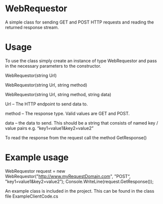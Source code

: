 WebRequestor
============

A simple class for sending GET and POST HTTP requests and reading the returned response stream.

Usage
=====

To use the class simply create an instance of type WebRequestor and pass in the necessary parameters to the constructor.


WebRequestor(string Url)

WebRequestor(string Url, string method)

WebRequestor(string Url, string method, string data)

Url – The HTTP endpoint to send data to.

method – The response type. Valid values are GET and POST.

data – the data to send. This should be a string that consists of named key / value pairs e.g. “key1=value1&key2=value2”


To read the response from the request call the method GetResponse()

Example usage
=============

WebRequestor request = new WebRequestor("http://www.myRequestDomain.com", "POST“, "key1=value1&key2=value2”);
Console.WriteLine(request.GetResponse());

An example class is included in the project. This can be found in the class file ExampleClientCode.cs


